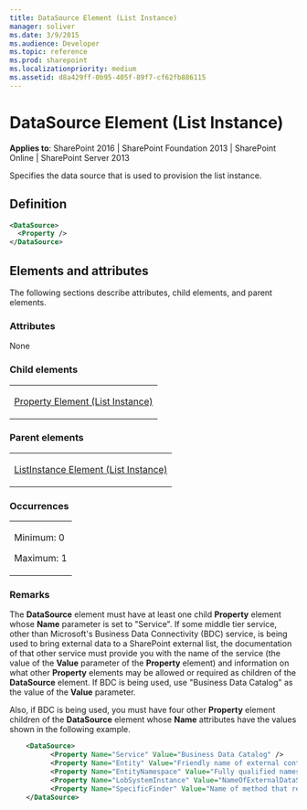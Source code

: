 ```yaml
---
title: DataSource Element (List Instance)
manager: soliver
ms.date: 3/9/2015
ms.audience: Developer
ms.topic: reference
ms.prod: sharepoint
ms.localizationpriority: medium
ms.assetid: d8a429ff-0b95-405f-89f7-cf62fb886115
---
```


# DataSource Element (List Instance)

**Applies to**: SharePoint 2016 | SharePoint Foundation 2013 | SharePoint Online | SharePoint Server 2013

Specifies the data source that is used to provision the list instance.

## Definition

```XML
<DataSource>
  <Property />
</DataSource>
```

## Elements and attributes

The following sections describe attributes, child elements, and parent elements.

### Attributes

None

### Child elements

<table>
<colgroup>
<col width="100%" />
</colgroup>
<tbody>
<tr class="odd">
<td align="left"><p><a href="property-element-list-instance.md">Property Element (List Instance)</a></p></td>
</tr>
</tbody>
</table>

### Parent elements

<table>
<colgroup>
<col width="100%" />
</colgroup>
<tbody>
<tr class="odd">
<td align="left"><p><a href="listinstance-element-list-instance.md">ListInstance Element (List Instance)</a></p></td>
</tr>
</tbody>
</table>

### Occurrences

<table>
<colgroup>
<col width="100%" />
</colgroup>
<tbody>
<tr class="odd">
<td align="left"><p>Minimum: 0</p>
<p>Maximum: 1</p></td>
</tr>
</tbody>
</table>

### Remarks

The **DataSource** element must have at least one child **Property** element whose **Name** parameter is set to "Service". If some middle tier service, other than Microsoft's Business Data Connectivity (BDC) service, is being used to bring external data to a SharePoint external list, the documentation of that other service must provide you with the name of the service (the value of the **Value** parameter of the **Property** element) and information on what other **Property** elements may be allowed or required as children of the **DataSource** element. If BDC is being used, use "Business Data Catalog" as the value of the **Value** parameter.

Also, if BDC is being used, you must have four other **Property** element children of the **DataSource** element whose **Name** attributes have the values shown in the following example.

```XML
    <DataSource>
          <Property Name="Service" Value="Business Data Catalog" />
          <Property Name="Entity" Value="Friendly name of external content type (entity)" />
          <Property Name="EntityNamespace" Value="Fully qualified namespace of the class that defines the external content type (entity)" />
          <Property Name="LobSystemInstance" Value="NameOfExternalDataSource" />
          <Property Name="SpecificFinder" Value="Name of method that reads a single item; for example ReadItem" />
    </DataSource>    
```

<br/>







